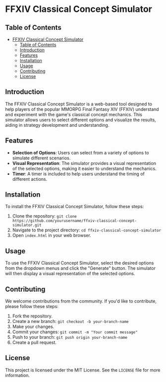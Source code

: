 # FFXIV Classical Concept Simulator

## Table of Contents

- [FFXIV Classical Concept Simulator](#ffxiv-classical-concept-simulator)
  - [Table of Contents](#table-of-contents)
  - [Introduction](#introduction)
  - [Features](#features)
  - [Installation](#installation)
  - [Usage](#usage)
  - [Contributing](#contributing)
  - [License](#license)

## Introduction

The FFXIV Classical Concept Simulator is a web-based tool designed to help players of the popular MMORPG Final Fantasy XIV (FFXIV) understand and experiment with the game's classical concept mechanics. This simulator allows users to select different options and visualize the results, aiding in strategy development and understanding.

## Features

- **Selection of Options**: Users can select from a variety of options to simulate different scenarios.
- **Visual Representation**: The simulator provides a visual representation of the selected options, making it easier to understand the mechanics.
- **Timer**: A timer is included to help users understand the timing of different actions.

## Installation

To install the FFXIV Classical Concept Simulator, follow these steps:

1. Clone the repository: `git clone https://github.com/yourusername/ffxiv-classical-concept-simulator.git`
2. Navigate to the project directory: `cd ffxiv-classical-concept-simulator`
3. Open `index.html` in your web browser.

## Usage

To use the FFXIV Classical Concept Simulator, select the desired options from the dropdown menus and click the "Generate" button. The simulator will then display a visual representation of the selected options.

## Contributing

We welcome contributions from the community. If you'd like to contribute, please follow these steps:

1. Fork the repository.
2. Create a new branch: `git checkout -b your-branch-name`
3. Make your changes.
4. Commit your changes: `git commit -m "Your commit message"`
5. Push to your branch: `git push origin your-branch-name`
6. Create a pull request.

## License

This project is licensed under the MIT License. See the `LICENSE` file for more information.